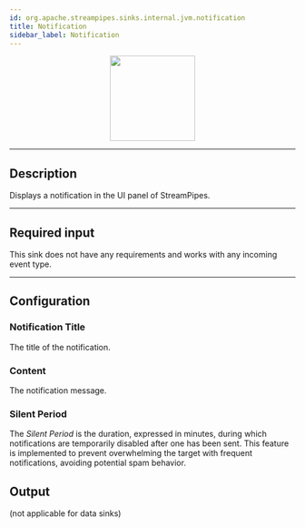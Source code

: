 ```yaml
---
id: org.apache.streampipes.sinks.internal.jvm.notification
title: Notification
sidebar_label: Notification
---
```


<!--
  ~ Licensed to the Apache Software Foundation (ASF) under one or more
  ~ contributor license agreements.  See the NOTICE file distributed with
  ~ this work for additional information regarding copyright ownership.
  ~ The ASF licenses this file to You under the Apache License, Version 2.0
  ~ (the "License"); you may not use this file except in compliance with
  ~ the License.  You may obtain a copy of the License at
  ~
  ~    http://www.apache.org/licenses/LICENSE-2.0
  ~
  ~ Unless required by applicable law or agreed to in writing, software
  ~ distributed under the License is distributed on an "AS IS" BASIS,
  ~ WITHOUT WARRANTIES OR CONDITIONS OF ANY KIND, either express or implied.
  ~ See the License for the specific language governing permissions and
  ~ limitations under the License.
  ~
  -->



<p align="center"> 
    <img src="/img/pipeline-elements/org.apache.streampipes.sinks.internal.jvm.notification/icon.png" width="150px;" class="pe-image-documentation"/>
</p>

***

## Description

Displays a notification in the UI panel of StreamPipes.

***

## Required input

This sink does not have any requirements and works with any incoming event type.

***

## Configuration

### Notification Title

The title of the notification.

### Content

The notification message.

### Silent Period

The *Silent Period* is the duration, expressed in minutes, during which notifications are temporarily disabled after one
has been sent. This feature is implemented to prevent overwhelming the target with frequent notifications, avoiding
potential spam behavior.

## Output

(not applicable for data sinks)